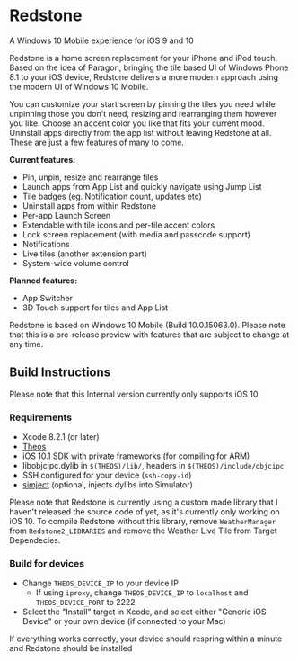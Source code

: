 # Redstone
A Windows 10 Mobile experience for iOS 9 and 10

Redstone is a home screen replacement for your iPhone and iPod touch. Based on the idea of Paragon, bringing the tile based UI of Windows Phone 8.1 to your iOS device, Redstone delivers a more modern approach using the modern UI of Windows 10 Mobile.

You can customize your start screen by pinning the tiles you need while unpinning those you don't need, resizing and rearranging them however you like. Choose an accent color you like that fits your current mood. Uninstall apps directly from the app list without leaving Redstone at all. These are just a few features of many to come.

**Current features:**

* Pin, unpin, resize and rearrange tiles
* Launch apps from App List and quickly navigate using Jump List
* Tile badges (eg. Notification count, updates etc)
* Uninstall apps from within Redstone
* Per-app Launch Screen
* Extendable with tile icons and per-tile accent colors
* Lock screen replacement (with media and passcode support)
* Notifications
* Live tiles (another extension part)
* System-wide volume control

**Planned features:**

* App Switcher
* 3D Touch support for tiles and App List

Redstone is based on Windows 10 Mobile (Build 10.0.15063.0). Please note that this is a pre-release preview with features that are subject to change at any time.


## Build Instructions
Please note that this Internal version currently only supports iOS 10

### Requirements

* Xcode 8.2.1 (or later)
* [Theos](https://github.com/theos/theos)
* iOS 10.1 SDK with private frameworks (for compiling for ARM)
* libobjcipc.dylib in `$(THEOS)/lib/`, headers in `$(THEOS)/include/objcipc`
* SSH configured for your device (`ssh-copy-id`)
* [simject](https://github.com/angelxwind/simject) (optional, injects dylibs into Simulator)

Please note that Redstone is currently using a custom made library that I haven't released the source code of yet, as it's currently only working on iOS 10. To compile Redstone without this library, remove `WeatherManager` from `Redstone2_LIBRARIES` and remove the Weather Live Tile from Target Dependecies.

### Build for devices

* Change `THEOS_DEVICE_IP` to your device IP
	* If using `iproxy`, change `THEOS_DEVICE_IP` to `localhost` and `THEOS_DEVICE_PORT` to 2222
* Select the "Install" target in Xcode, and select either "Generic iOS Device" or your own device (if connected to your Mac)

If everything works correctly, your device should respring within a minute and Redstone should be installed
